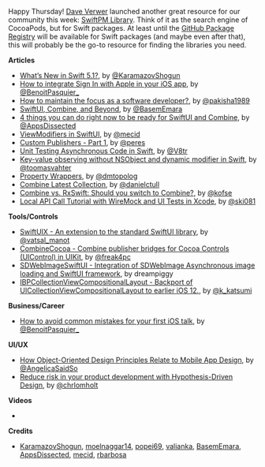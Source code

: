 Happy Thursday! [Dave Verwer](https://twitter.com/daveverwer) launched another great resource for our community this week: [SwiftPM Library](https://swiftpm.co/). Think of it as the search engine of CocoaPods, but for Swift packages. At least until the [GitHub Package Registry](https://github.blog/2019-06-03-github-package-registry-will-support-swift-packages/) will be available for Swift packages (and maybe even after that), this will probably be the go-to resource for finding the libraries you need.

**Articles**

* [What’s New in Swift 5.1?](https://www.raywenderlich.com/4187396-what-s-new-in-swift-5-1), by  [@KaramazovShogun](https://twitter.com/KaramazovShogun)
* [How to integrate Sign In with Apple in your iOS app](https://benoitpasquier.com/how-to-integrate-sign-in-with-apple-ios/), by [@BenoitPasquier_](https://twitter.com/benoitpasquier_)
* [How to maintain the focus as a software developer?](https://medium.com/flawless-app-stories/how-to-maintain-the-focus-as-a-software-developer-d43aeb25693c), by [@pakisha1989](https://twitter.com/pakisha1989)
* [SwiftUI, Combine, and Beyond](https://basememara.com/swiftui-combine-and-beyond/), by [@BasemEmara](https://twitter.com/basememara)
* [4 things you can do right now to be ready for SwiftUI and Combine](https://www.appsdissected.com/getting-ready-swiftui-combine/), by [@AppsDissected](https://twitter.com/AppsDissected)
* [ViewModifiers in SwiftUI](https://mecid.github.io/2019/08/07/viewmodifiers-in-swiftui/), by [@mecid](https://twitter.com/mecid)
* [Custom Publishers - Part 1](https://ruiper.es/2019/08/05/custom-publishers-part1/), by [@peres](https://twitter.com/peres)
* [Unit Testing Asynchronous Code in Swift](https://www.vadimbulavin.com/unit-testing-async-code-in-swift/), by [@V8tr](https://twitter.com/V8tr)
* [Key-value observing without NSObject and dynamic modifier in Swift](https://augmentedcode.io/2019/08/05/key-value-observing-without-nsobject-and-dynamic-in-swift/), by [@toomasvahter](https://twitter.com/toomasvahter)
* [Property Wrappers](https://dmtopolog.com/property-wrappers/), by [@dmtopolog](https://twitter.com/dmtopolog)
* [Combine Latest Collection](https://danieltull.co.uk/blog/2019/08/04/combine-latest-collection/), by [@danielctull](https://twitter.com/danielctull)
* [Combine vs. RxSwift: Should you switch to Combine?](https://quickbirdstudios.com/blog/combine-vs-rxswift/), by [@kofse](https://twitter.com/kofse)
* [Local API Call Tutorial with WireMock and UI Tests in Xcode](https://www.raywenderlich.com/3462646-local-api-call-tutorial-with-wiremock-and-ui-tests-in-xcode), by [@ski081](https://twitter.com/ski081)

**Tools/Controls**

* [SwiftUIX - An extension to the standard SwiftUI library](https://github.com/SwiftUIX/SwiftUIX), by [@vatsal_manot](https://twitter.com/vatsal_manot)
* [CombineCocoa - Combine publisher bridges for Cocoa Controls (UIControl) in UIKit](https://github.com/freak4pc/CombineCocoa), by [@‪freak4pc‬](https://twitter.com/freak4pc)
* [SDWebImageSwiftUI - Integration of SDWebImage Asynchronous image loading and SwiftUI framework](https://github.com/dreampiggy/SDWebImageSwiftUI), by dreampiggy
* [IBPCollectionViewCompositionalLayout - Backport of UICollectionViewCompositionalLayout to earlier iOS 12.](https://github.com/kishikawakatsumi/IBPCollectionViewCompositionalLayout), by [@k_katsumi](https://twitter.com/k_katsumi)

**Business/Career**

* [How to avoid common mistakes for your first iOS talk](https://benoitpasquier.com/how-to-avoid-mistakes-first-ios-talk/), by [@BenoitPasquier_](https://twitter.com/benoitpasquier_)

**UI/UX**

* [How Object-Oriented Design Principles Relate to Mobile App Design](https://blog.proto.io/how-object-oriented-design-principles-relate-to-mobile-app-design/), by [@AngelicaSaidSo](https://twitter.com/AngelicaSaidSo)
* [Reduce risk in your product development with Hypothesis-Driven Design](https://medium.com/nodesdigital/reduce-risk-in-your-product-development-with-hypothesis-driven-design-c4300112b88b), by [@chrlomholt](https://twitter.com/chrlomholt)

**Videos**

*

**Credits**

* [KaramazovShogun](https://github.com/KaramazovShogun), [moelnaggar14](https://github.com/MoElnaggar14), [popei69](https://github.com/popei69), [valianka](https://github.com/valianka), [BasemEmara](https://github.com/basememara), [AppsDissected](https://github.com/AppsDissected), [mecid](https://github.com/mecid), [rbarbosa](https://github.com/rbarbosa)
